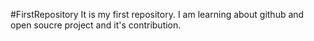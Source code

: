 
#FirstRepository
It is my first repository.
I am learning about github and open soucre project and it's contribution.
